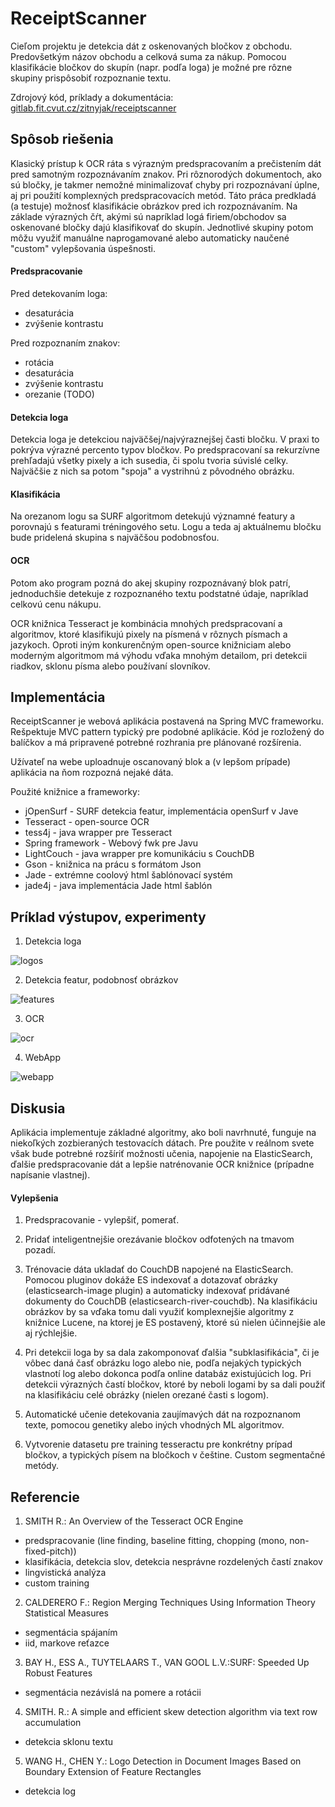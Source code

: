 ReceiptScanner
==============

Cieľom projektu je detekcia dát z oskenovaných bločkov z obchodu. Predovšetkým názov obchodu a celková suma za nákup. Pomocou klasifikácie bločkov do skupín (napr. podľa loga) je možné pre rôzne skupiny prispôsobiť rozpoznanie textu.

Zdrojový kód, príklady a dokumentácia: [gitlab.fit.cvut.cz/zitnyjak/receiptscanner](https://gitlab.fit.cvut.cz/zitnyjak/receiptscanner/)

Spôsob riešenia
---------------

Klasický prístup k OCR ráta s výrazným predspracovaním a prečistením dát pred samotným rozpoznávaním znakov. Pri rôznorodých dokumentoch, ako sú bločky, je takmer nemožné minimalizovať chyby pri rozpoznávaní úplne, aj pri použití komplexných predspracovacích metód. Táto práca predkladá (a testuje) možnosť klasifikácie obrázkov pred ich rozpoznávaním. Na základe výrazných čŕt, akými sú napríklad logá firiem/obchodov sa oskenované bločky dajú klasifikovať do skupín. Jednotlivé skupiny potom môžu využiť manuálne naprogamované alebo automaticky naučené "custom" vylepšovania úspešnosti.

#### Predspracovanie
Pred detekovaním loga:

   - desaturácia
   - zvýšenie kontrastu
    
Pred rozpoznaním znakov:

   - rotácia
   - desaturácia
   - zvýšenie kontrastu
   - orezanie (TODO)

#### Detekcia loga
Detekcia loga je detekciou najväčšej/najvýraznejšej časti bločku. V praxi to pokrýva výrazné percento typov bločkov. Po predspracovaní sa rekurzívne prehľadajú všetky pixely a ich susedia, či spolu tvoria súvislé celky. Najväčšie z nich sa potom "spoja" a vystrihnú z pôvodného obrázku.

#### Klasifikácia
Na orezanom logu sa SURF algoritmom detekujú významné featury a porovnajú s featurami tréningového setu. Logu a teda aj aktuálnemu bločku bude pridelená skupina s najväčšou podobnosťou.

#### OCR
Potom ako program pozná do akej skupiny rozpoznávaný blok patrí, jednoduchšie detekuje z rozpoznaného textu podstatné údaje, napríklad celkovú cenu nákupu.

OCR knižnica Tesseract je kombinácia mnohých predspracovaní a algoritmov, ktoré klasifikujú pixely na písmená v rôznych písmach a jazykoch. Oproti iným konkurenčným open-source knižniciam alebo moderným algoritmom má výhodu vďaka mnohým detailom, pri detekcii riadkov, sklonu písma alebo používaní slovníkov.

Implementácia
---------------

ReceiptScanner je webová aplikácia postavená na Spring MVC frameworku. Rešpektuje MVC pattern typický pre podobné aplikácie. Kód je rozložený do balíčkov a má pripravené potrebné rozhrania pre plánované rozšírenia.

Užívateľ na webe uploadnuje oscanovaný blok a (v lepšom prípade) aplikácia na ňom rozpozná nejaké dáta.

Použité knižnice a frameworky:

   - jOpenSurf - SURF detekcia featur, implementácia openSurf v Jave
   - Tesseract - open-source OCR
   - tess4j - java wrapper pre Tesseract
   - Spring framework - Webový fwk pre Javu
   - LightCouch - java wrapper pre komunikáciu s CouchDB
   - Gson - knižnica na prácu s formátom Json
   - Jade - extrémne coolový html šablónovací systém
   - jade4j - java implementácia Jade html šablón


Príklad výstupov, experimenty
---------------

1) Detekcia loga

![logos](https://gitlab.fit.cvut.cz/zitnyjak/receiptscanner/raw/master/src/main/webapp/static/img/logos.png)

2) Detekcia featur, podobnosť obrázkov 

![features](https://gitlab.fit.cvut.cz/zitnyjak/receiptscanner/raw/master/src/main/webapp/static/img/features.png)

3) OCR

![ocr](https://gitlab.fit.cvut.cz/zitnyjak/receiptscanner/raw/master/src/main/webapp/static/img/ocr.png)

4) WebApp

![webapp](https://gitlab.fit.cvut.cz/zitnyjak/receiptscanner/raw/master/src/main/webapp/static/img/webapp.png)

Diskusia
--------------

Aplikácia implementuje základné algoritmy, ako boli navrhnuté, funguje na niekoľkých zozbieraných testovacích dátach. Pre použite v reálnom svete však bude potrebné rozšíriť možnosti učenia, napojenie na ElasticSearch, ďalšie predspracovanie dát a lepšie natrénovanie OCR knižnice (prípadne napísanie vlastnej).

#### Vylepšenia

1. Predspracovanie - vylepšiť, pomerať.

2. Pridať inteligentnejšie orezávanie bločkov odfotených na tmavom pozadí.

3. Trénovacie dáta ukladať do CouchDB napojené na ElasticSearch. Pomocou pluginov dokáže ES indexovať a dotazovať obrázky (elasticsearch-image plugin) a automaticky indexovať pridávané dokumenty do CouchDB (elasticsearch-river-couchdb). Na klasifikáciu obrázkov by sa vďaka tomu dali využiť komplexnejšie algoritmy z knižnice Lucene, na ktorej je ES postavený, ktoré sú nielen účinnejšie ale aj rýchlejšie.

4. Pri detekcii loga by sa dala zakomponovať ďalšia "subklasifikácia", či je vôbec daná časť obrázku logo alebo nie, podľa nejakých typických vlastnotí log alebo dokonca podľa online databáz existujúcich log. Pri detekcii výrazných častí bločkov, ktoré by neboli logami by sa dali použiť na klasifikáciu celé obrázky (nielen orezané časti s logom).

5. Automatické učenie detekovania zaujímavých dát na rozpoznanom texte, pomocou genetiky alebo iných vhodných ML algoritmov.

6. Vytvorenie datasetu pre training tesseractu pre konkrétny prípad bločkov, a typických písem na bločkoch v češtine. Custom segmentačné metódy.


Referencie
--------------
1) SMITH R.: An Overview of the Tesseract OCR Engine

  - predspracovanie (line finding, baseline fitting, chopping (mono, non-fixed-pitch))
  - klasifikácia, detekcia slov, detekcia nesprávne rozdelených častí znakov
  - lingvistická analýza
  - custom training

2) CALDERERO F.: Region Merging Techniques Using Information Theory Statistical Measures

  - segmentácia spájaním
  - iid, markove reťazce

3) BAY H., ESS A., TUYTELAARS T., VAN GOOL L.V.:SURF: Speeded Up Robust Features

  - segmentácia nezávislá na pomere a rotácii

4) SMITH. R.: A simple and efficient skew detection algorithm via text row accumulation

  - detekcia sklonu textu

5) WANG H., CHEN Y.: Logo Detection in Document Images Based on Boundary Extension of Feature Rectangles

  - detekcia log